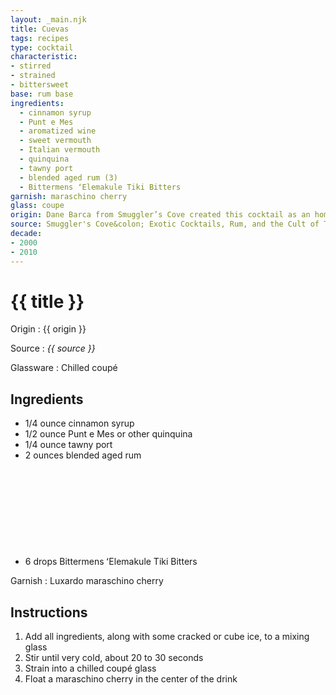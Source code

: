 ```yaml
---
layout: _main.njk
title: Cuevas
tags: recipes
type: cocktail
characteristic:
- stirred
- strained
- bittersweet
base: rum base
ingredients:
  - cinnamon syrup
  - Punt e Mes
  - aromatized wine
  - sweet vermouth
  - Italian vermouth
  - quinquina
  - tawny port
  - blended aged rum (3)
  - Bittermens ʻElemakule Tiki Bitters
garnish: maraschino cherry
glass: coupe
origin: Dane Barca from Smuggler’s Cove created this cocktail as an homage to Panamanian roots as he was participating in an event for Abuelo Rum. The name Cuevas honors an indigenous people of Panama who were exterminated by Spanish colonists in the 16<sup>th</sup> century.
source: Smuggler's Cove&colon; Exotic Cocktails, Rum, and the Cult of Tiki
decade:
- 2000
- 2010
---
```

<!-- markdownlint-disable MD025 -->
# {{ title }}
<!-- markdownlint-disable MD025 -->

Origin
  : {{ origin }}

Source
  : <cite>{{ source }}</cite>

Glassware
  : Chilled coupé

## Ingredients

* 1/4 ounce cinnamon syrup
* 1/2 ounce Punt e Mes or other quinquina
* 1/4 ounce tawny port
* 2 ounces blended aged rum<icon-l space="1em" class="bigger" label="(3)"><span class="with-icon"><svg class="icon"><use href="/assets/images/icons/circle-3.svg#circle-3"></use></svg></span></icon-l>
* 6 drops Bittermens ʻElemakule Tiki Bitters

Garnish
  : Luxardo maraschino cherry

## Instructions

1. Add all ingredients, along with some cracked or cube ice, to a mixing glass
2. Stir until very cold, about 20 to 30 seconds
3. Strain into a chilled coupé glass
4. Float a maraschino cherry in the center of the drink
